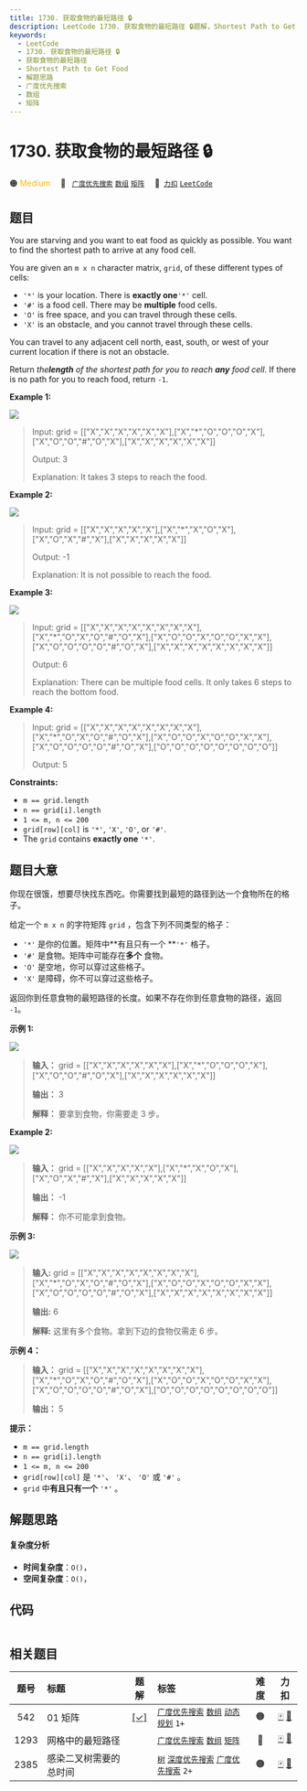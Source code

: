 ```yaml
---
title: 1730. 获取食物的最短路径 🔒
description: LeetCode 1730. 获取食物的最短路径 🔒题解，Shortest Path to Get Food，包含解题思路、复杂度分析以及完整的 JavaScript 代码实现。
keywords:
  - LeetCode
  - 1730. 获取食物的最短路径 🔒
  - 获取食物的最短路径
  - Shortest Path to Get Food
  - 解题思路
  - 广度优先搜索
  - 数组
  - 矩阵
---
```


# 1730. 获取食物的最短路径 🔒

🟠 <font color=#ffb800>Medium</font>&emsp; 🔖&ensp; [`广度优先搜索`](/tag/breadth-first-search.md) [`数组`](/tag/array.md) [`矩阵`](/tag/matrix.md)&emsp; 🔗&ensp;[`力扣`](https://leetcode.cn/problems/shortest-path-to-get-food) [`LeetCode`](https://leetcode.com/problems/shortest-path-to-get-food)

## 题目

You are starving and you want to eat food as quickly as possible. You want to
find the shortest path to arrive at any food cell.

You are given an `m x n` character matrix, `grid`, of these different types of
cells:

  * `'*'` is your location. There is **exactly one**`'*'` cell.
  * `'#'` is a food cell. There may be **multiple** food cells.
  * `'O'` is free space, and you can travel through these cells.
  * `'X'` is an obstacle, and you cannot travel through these cells.

You can travel to any adjacent cell north, east, south, or west of your
current location if there is not an obstacle.

Return _the**length** of the shortest path for you to reach **any** food
cell_. If there is no path for you to reach food, return `-1`.



**Example 1:**

![](https://fastly.jsdelivr.net/gh/doocs/leetcode@main/solution/1700-1799/1730.Shortest%20Path%20to%20Get%20Food/images/img1.jpg)

> Input: grid = [["X","X","X","X","X","X"],["X","*","O","O","O","X"],["X","O","O","#","O","X"],["X","X","X","X","X","X"]]
> 
> Output: 3
> 
> Explanation: It takes 3 steps to reach the food.

**Example 2:**

![](https://fastly.jsdelivr.net/gh/doocs/leetcode@main/solution/1700-1799/1730.Shortest%20Path%20to%20Get%20Food/images/img2.jpg)

> Input: grid = [["X","X","X","X","X"],["X","*","X","O","X"],["X","O","X","#","X"],["X","X","X","X","X"]]
> 
> Output: -1
> 
> Explanation: It is not possible to reach the food.

**Example 3:**

![](https://fastly.jsdelivr.net/gh/doocs/leetcode@main/solution/1700-1799/1730.Shortest%20Path%20to%20Get%20Food/images/img3.jpg)

> Input: grid = [["X","X","X","X","X","X","X","X"],["X","*","O","X","O","#","O","X"],["X","O","O","X","O","O","X","X"],["X","O","O","O","O","#","O","X"],["X","X","X","X","X","X","X","X"]]
> 
> Output: 6
> 
> Explanation: There can be multiple food cells. It only takes 6 steps to reach the bottom food.

**Example 4:**

> Input: grid = [["X","X","X","X","X","X","X","X"],["X","*","O","X","O","#","O","X"],["X","O","O","X","O","O","X","X"],["X","O","O","O","O","#","O","X"],["O","O","O","O","O","O","O","O"]]
> 
> Output: 5



**Constraints:**

  * `m == grid.length`
  * `n == grid[i].length`
  * `1 <= m, n <= 200`
  * `grid[row][col]` is `'*'`, `'X'`, `'O'`, or `'#'`.
  * The `grid` contains **exactly one** `'*'`.


## 题目大意

你现在很饿，想要尽快找东西吃。你需要找到最短的路径到达一个食物所在的格子。

给定一个 `m x n` 的字符矩阵 `grid` ，包含下列不同类型的格子：

  * `'*'` 是你的位置。矩阵中**有且只有一个  **`'*'` 格子。
  * `'#'` 是食物。矩阵中可能存在**多个** 食物。
  * `'O'` 是空地，你可以穿过这些格子。
  * `'X'` 是障碍，你不可以穿过这些格子。

返回你到任意食物的最短路径的长度。如果不存在你到任意食物的路径，返回 `-1`。



**示例 1:**

![](https://fastly.jsdelivr.net/gh/doocs/leetcode@main/solution/1700-1799/1730.Shortest%20Path%20to%20Get%20Food/images/img1.jpg)

> 
> 
> 
> 
> 
> **输入：** grid = [["X","X","X","X","X","X"],["X","*","O","O","O","X"],["X","O","O","#","O","X"],["X","X","X","X","X","X"]]
> 
> **输出：** 3
> 
> **解释：** 要拿到食物，你需要走 3 步。

**Example 2:**

![](https://fastly.jsdelivr.net/gh/doocs/leetcode@main/solution/1700-1799/1730.Shortest%20Path%20to%20Get%20Food/images/img2.jpg)

> 
> 
> 
> 
> 
> **输入：** grid = [["X","X","X","X","X"],["X","*","X","O","X"],["X","O","X","#","X"],["X","X","X","X","X"]]
> 
> **输出：** -1
> 
> **解释：** 你不可能拿到食物。
> 
> 

**示例  3:**

![](https://fastly.jsdelivr.net/gh/doocs/leetcode@main/solution/1700-1799/1730.Shortest%20Path%20to%20Get%20Food/images/img3.jpg)

> 
> 
> 
> 
> 
> **输入:** grid = [["X","X","X","X","X","X","X","X"],["X","*","O","X","O","#","O","X"],["X","O","O","X","O","O","X","X"],["X","O","O","O","O","#","O","X"],["X","X","X","X","X","X","X","X"]]
> 
> **输出:** 6
> 
> **解释:** 这里有多个食物。拿到下边的食物仅需走 6 步。

**示例 4：**

> 
> 
> 
> 
> 
> **输入：** grid = [["X","X","X","X","X","X","X","X"],["X","*","O","X","O","#","O","X"],["X","O","O","X","O","O","X","X"],["X","O","O","O","O","#","O","X"],["O","O","O","O","O","O","O","O"]]
> 
> **输出：** 5



**提示：**

  * `m == grid.length`
  * `n == grid[i].length`
  * `1 <= m, n <= 200`
  * `grid[row][col]` 是 `'*'`、 `'X'`、 `'O'` 或 `'#'` 。
  * `grid` 中**有且只有一个**  `'*'` 。


## 解题思路

#### 复杂度分析

- **时间复杂度**：`O()`，
- **空间复杂度**：`O()`，

## 代码

```javascript

```

## 相关题目

<!-- prettier-ignore -->
| 题号 | 标题 | 题解 | 标签 | 难度 | 力扣 |
| :------: | :------ | :------: | :------ | :------: | :------: |
| 542 | 01 矩阵 | [[✓]](/problem/0542.md) |  [`广度优先搜索`](/tag/breadth-first-search.md) [`数组`](/tag/array.md) [`动态规划`](/tag/dynamic-programming.md) `1+` | 🟠 | [🀄️](https://leetcode.cn/problems/01-matrix) [🔗](https://leetcode.com/problems/01-matrix) |
| 1293 | 网格中的最短路径 |  |  [`广度优先搜索`](/tag/breadth-first-search.md) [`数组`](/tag/array.md) [`矩阵`](/tag/matrix.md) | 🔴 | [🀄️](https://leetcode.cn/problems/shortest-path-in-a-grid-with-obstacles-elimination) [🔗](https://leetcode.com/problems/shortest-path-in-a-grid-with-obstacles-elimination) |
| 2385 | 感染二叉树需要的总时间 |  |  [`树`](/tag/tree.md) [`深度优先搜索`](/tag/depth-first-search.md) [`广度优先搜索`](/tag/breadth-first-search.md) `2+` | 🟠 | [🀄️](https://leetcode.cn/problems/amount-of-time-for-binary-tree-to-be-infected) [🔗](https://leetcode.com/problems/amount-of-time-for-binary-tree-to-be-infected) |